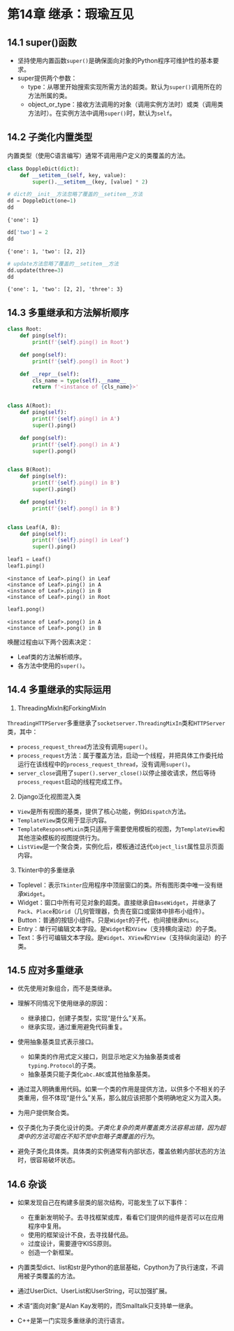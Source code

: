 # 第14章 继承：瑕瑜互见

## 14.1 super()函数

- 坚持使用内置函数`super()`是确保面向对象的Python程序可维护性的基本要求。
- super提供两个参数：
    - type：从哪里开始搜索实现所需方法的超类。默认为`super()`调用所在的方法所属的类。
    - object_or_type：接收方法调用的对象（调用实例方法时）或类（调用类方法时）。在实例方法中调用`super()`时，默认为`self`。

## 14.2 子类化内置类型

内置类型（使用C语言编写）通常不调用用户定义的类覆盖的方法。


```python
class DoppleDict(dict):
    def __setitem__(self, key, value):
        super().__setitem__(key, [value] * 2)
```


```python
# dict的__init__方法忽略了覆盖的__setitem__方法
dd = DoppleDict(one=1)
dd
```




    {'one': 1}




```python
dd['two'] = 2
dd
```




    {'one': 1, 'two': [2, 2]}




```python
# update方法忽略了覆盖的__setitem__方法
dd.update(three=3)
dd
```




    {'one': 1, 'two': [2, 2], 'three': 3}



## 14.3 多重继承和方法解析顺序


```python
class Root:
    def ping(self):
        print(f'{self}.ping() in Root')

    def pong(self):
        print(f'{self}.pong() in Root')

    def __repr__(self):
        cls_name = type(self).__name__
        return f'<instance of {cls_name}>'


class A(Root):  
    def ping(self):
        print(f'{self}.ping() in A')
        super().ping()

    def pong(self):
        print(f'{self}.pong() in A')
        super().pong()


class B(Root):  
    def ping(self):
        print(f'{self}.ping() in B')
        super().ping()

    def pong(self):
        print(f'{self}.pong() in B')


class Leaf(A, B):  
    def ping(self):
        print(f'{self}.ping() in Leaf')
        super().ping()
```


```python
leaf1 = Leaf()
leaf1.ping()
```

    <instance of Leaf>.ping() in Leaf
    <instance of Leaf>.ping() in A
    <instance of Leaf>.ping() in B
    <instance of Leaf>.ping() in Root
    


```python
leaf1.pong()
```

    <instance of Leaf>.pong() in A
    <instance of Leaf>.pong() in B
    

唤醒过程由以下两个因素决定：
- Leaf类的方法解析顺序。
- 各方法中使用的`super()`。

## 14.4 多重继承的实际运用

1. ThreadingMixIn和ForkingMixIn

`ThreadingHTTPServer`多重继承了`socketserver.ThreadingMixIn`类和`HTTPServer`类，其中：
- `process_request_thread`方法没有调用`super()`。
- `process_request`方法：属于覆盖方法，启动一个线程，并把具体工作委托给运行在该线程中的`process_request_thread`，没有调用`super()`。
- `server_close`调用了`super().server_close()`以停止接收请求，然后等待`process_request`启动的线程完成工作。

2. Django泛化视图混入类

- `View`是所有视图的基类，提供了核心功能，例如`dispatch`方法。
- `TemplateView`类仅用于显示内容。
- `TemplateResponseMixin`类只适用于需要使用模板的视图，为`TemplateView`和其他渲染模板的视图提供行为。
- `ListView`是一个聚合类，实例化后，模板通过迭代`object_list`属性显示页面内容。

3. Tkinter中的多重继承

- Toplevel：表示`Tkinter`应用程序中顶层窗口的类。所有图形类中唯一没有继承`Widget`。
- Widget：窗口中所有可见对象的超类。直接继承自`BaseWidget`，并继承了`Pack`、`Place`和`Grid`（几何管理器，负责在窗口或窗体中排布小组件）。
- Button：普通的按钮小组件。只是`Widget`的子代，也间接继承`Misc`。
- Entry：单行可编辑文本字段。是`Widget`和`XView`（支持横向滚动）的子类。
- Text：多行可编辑文本字段。是`Widget`、`XView`和`YView`（支持纵向滚动）的子类。

## 14.5 应对多重继承

- 优先使用对象组合，而不是类继承。

- 理解不同情况下使用继承的原因：
    - 继承接口，创建子类型，实现“是什么”关系。
    - 继承实现，通过重用避免代码重复。
    

- 使用抽象基类显式表示接口。
    - 如果类的作用式定义接口，则显示地定义为抽象基类或者`typing.Protocol`的子类。
    - 抽象基类只能子类化`abc.ABC`或其他抽象基类。
    

- 通过混入明确重用代码。如果一个类的作用是提供方法，以供多个不相关的子类重用，但不体现“是什么”关系，那么就应该把那个类明确地定义为混入类。

- 为用户提供聚合类。

- 仅子类化为子类化设计的类。*子类化复杂的类并覆盖类方法容易出错，因为超类中的方法可能在不知不觉中忽略子类覆盖的行为*。

- 避免子类化具体类。具体类的实例通常有内部状态，覆盖依赖内部状态的方法时，很容易破坏状态。

## 14.6 杂谈

- 如果发现自己在构建多层类的层次结构，可能发生了以下事件：
    - 在重新发明轮子。去寻找框架或库，看看它们提供的组件是否可以在应用程序中复用。
    - 使用的框架设计不良，去寻找替代品。
    - 过度设计，需要遵守KISS原则。
    - 创造一个新框架。

- 内置类型dict、list和str是Python的底层基础，Cpython为了执行速度，不调用被子类覆盖的方法。

- 通过UserDict、UserList和UserString，可以加强扩展。

- 术语“面向对象”是Alan Kay发明的，而Smalltalk只支持单一继承。

- C++是第一门实现多重继承的流行语言。
